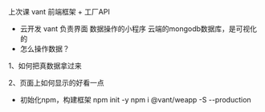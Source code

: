 上次课 vant 前端框架 + 工厂API
- 云开发
vant 负责界面
数据操作的小程序 云端的mongodb数据库，是可视化的
- 怎么操作数据？

1、如何把真数据拿过来

2、页面上如何显示的好看一点

- 初始化npm，构建框架
npm init -y
npm i @vant/weapp -S --production